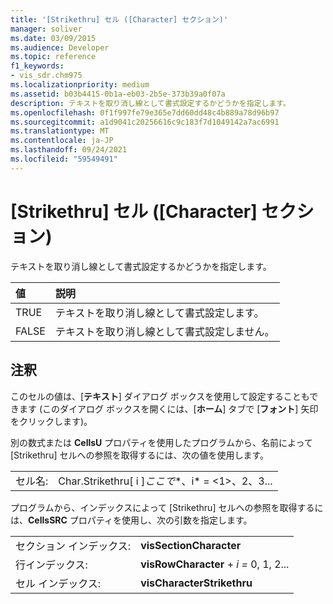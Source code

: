 ```yaml
---
title: '[Strikethru] セル ([Character] セクション)'
manager: soliver
ms.date: 03/09/2015
ms.audience: Developer
ms.topic: reference
f1_keywords:
- vis_sdr.chm975
ms.localizationpriority: medium
ms.assetid: b03b4415-0b1a-eb03-2b5e-373b39a0f07a
description: テキストを取り消し線として書式設定するかどうかを指定します。
ms.openlocfilehash: 0f1f997fe79e365e7dd60dd48c4b889a78d96b97
ms.sourcegitcommit: a1d9041c20256616c9c183f7d1049142a7ac6991
ms.translationtype: MT
ms.contentlocale: ja-JP
ms.lasthandoff: 09/24/2021
ms.locfileid: "59549491"
---
```

# <a name="strikethru-cell-character-section"></a>[Strikethru] セル ([Character] セクション)

テキストを取り消し線として書式設定するかどうかを指定します。
  
|**値**|**説明**|
|:-----|:-----|
|TRUE  <br/> |テキストを取り消し線として書式設定します。  <br/> |
|FALSE  <br/> |テキストを取り消し線として書式設定しません。  <br/> |
   
## <a name="remarks"></a>注釈

このセルの値は、[**テキスト**] ダイアログ ボックスを使用して設定することもできます (このダイアログ ボックスを開くには、[**ホーム**] タブで [**フォント**] 矢印をクリックします)。 
  
別の数式または **CellsU** プロパティを使用したプログラムから、名前によって [Strikethru] セルへの参照を取得するには、次の値を使用します。 
  
|||
|:-----|:-----|
|セル名:  <br/> |Char.Strikethru[ i ]*ここで**、i* = <1>、2、3...  <br/> |
   
プログラムから、インデックスによって [Strikethru] セルへの参照を取得するには、**CellsSRC** プロパティを使用し、次の引数を指定します。 
  
|||
|:-----|:-----|
|セクション インデックス:  <br/> |**visSectionCharacter** <br/> |
|行インデックス:  <br/> |**visRowCharacter**  +  *i* *=* 0, 1, 2...  <br/> |
|セル インデックス:  <br/> |**visCharacterStrikethru** <br/> |
   

